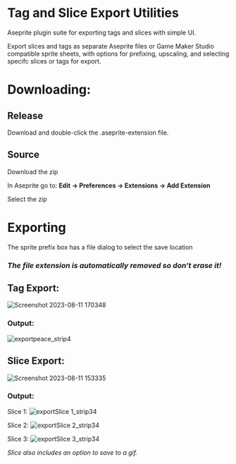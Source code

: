 # Tag and Slice Export Utilities
Aseprite plugin suite for exporting tags and slices with simple UI.

Export slices and tags as separate Aseprite files or Game Maker Studio compatible sprite sheets, with options for prefixing, upscaling, and selecting specifc slices or tags for export.

# Downloading:
## Release
Download and double-click the .aseprite-extension file.

## Source
Download the zip

In Aseprite go to:
**Edit -> Preferences -> Extensions -> Add Extension**

Select the zip

# Exporting
The sprite prefix box has a file dialog to select the save location

### ***The file extension is automatically removed so don't erase it!***

## Tag Export:
![Screenshot 2023-08-11 170348](https://github.com/DonavinDraws/Tag-and-Slice-Export-Utilities/assets/51259260/c7334ece-b193-4724-84fb-1bbd14264211)
### Output:
![exportpeace_strip4](https://github.com/DonavinDraws/Tag-and-Slice-Export-Utilities/assets/51259260/7d251baf-a76c-492f-a20e-62edb5ac6553)

## Slice Export:
![Screenshot 2023-08-11 153335](https://github.com/DonavinDraws/Tag-and-Slice-Export-Utilities/assets/51259260/d3c81bd5-dc00-40c9-9126-bd38ee0673ba)
### Output:
Slice 1: ![exportSlice 1_strip34](https://github.com/DonavinDraws/Tag-and-Slice-Export-Utilities/assets/51259260/da8080d4-8511-497a-9ed2-407df741e6aa)

Slice 2: ![exportSlice 2_strip34](https://github.com/DonavinDraws/Tag-and-Slice-Export-Utilities/assets/51259260/53e6bcae-f93e-4f8e-9ebb-42045ef943d5)

Slice 3: ![exportSlice 3_strip34](https://github.com/DonavinDraws/Tag-and-Slice-Export-Utilities/assets/51259260/3c7ac9b9-9bf9-48c1-8b90-e6e3b7a54612)

*Slice also includes an option to save to a gif.*
